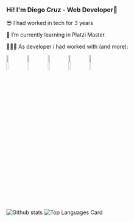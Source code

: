 ###  Hi! I'm Diego Cruz - Web Developer👋

 😎 I had worked in tech for 3 years
 
 🌱 I’m currently learning  in Platzi Master.
 
👨🏽‍💻 As developer i had worked with (and more):

<code><img width="10%" src="https://www.vectorlogo.zone/logos/javascript/javascript-horizontal.svg"></code> <code><img width="10%" src="https://www.vectorlogo.zone/logos/netlifyapp_watercss/netlifyapp_watercss-ar21.svg"></code> <code><img width="10%" src="https://www.vectorlogo.zone/logos/w3_html5/w3_html5-ar21.svg"></code> <code><img width="10%" src="https://www.vectorlogo.zone/logos/nodejs/nodejs-ar21.svg"></code> <code><img width="10%" src="https://www.vectorlogo.zone/logos/unity3d/unity3d-ar21.svg"></code> 
<br>

![Github stats](https://github-readme-stats.vercel.app/api?username=AbejaCruz&show_icons=true&theme=dark) ![Top Languages Card](https://github-readme-stats.vercel.app/api/top-langs/?username=AbejaCruz&layout=compact&theme=dark)

<!--
**AbejaCruz/AbejaCruz** is a ✨ _special_ ✨ repository because its `README.md` (this file) appears on your GitHub profile.

Here are some ideas to get you started:

- 🔭 I’m currently working on ...
- 🌱 I’m currently learning ...
- 👯 I’m looking to collaborate on ...
- 🤔 I’m looking for help with ...
- 💬 Ask me about ...
- 📫 How to reach me: ...
- 😄 Pronouns: ...
- ⚡ Fun fact: ...
-->
